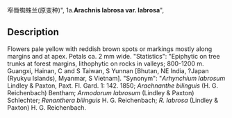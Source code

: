 窄唇蜘蛛兰(原变种)",
1a.**Arachnis labrosa var. labrosa**",

## Description
Flowers pale yellow with reddish brown spots or markings mostly along margins and at apex. Petals ca. 2 mm wide.
  "Statistics": "Epiphytic on tree trunks at forest margins, lithophytic on rocks in valleys; 800-1200 m. Guangxi, Hainan, C and S Taiwan, S Yunnan [Bhutan, NE India, ?Japan (Ryukyu Islands), Myanmar, S Vietnam].
  "Synonym": "*Arhynchium labrosum* Lindley &amp; Paxton, Paxt. Fl. Gard. 1: 142. 1850; *Arachnanthe bilinguis* (H. G. Reichenbach) Bentham; *Armodorum labrosum* (Lindley &amp; Paxton) Schlechter; *Renanthera bilinguis* H. G. Reichenbach; *R. labrosa* (Lindley &amp; Paxton) H. G. Reichenbach.
